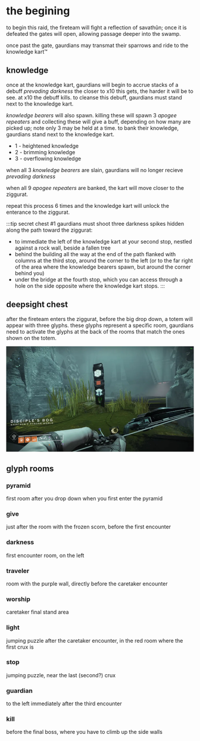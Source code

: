 # the begining

to begin this raid, the fireteam will fight a reflection of savathûn; once it is defeated the gates will open, allowing passage deeper into the swamp.

once past the gate, gaurdians may transmat their sparrows and ride to the knowledge kart™ 

## knowledge

once at the knowledge kart, gaurdians will begin to accrue stacks of a debuff *prevading darkness* the closer to x10 this gets, the harder it will be to see. at x10 the debuff kills. to cleanse this debuff, gaurdians must stand next to the knowledge kart.

*knowledge bearers* will also spawn. killing these will spawn 3 *apogee repeaters* and collecting these will give a buff, depending on how many are picked up; note only 3 may be held at a time. to bank their knowledge, gaurdians stand next to the knowledge kart.

- 1 - heightened knowledge
- 2 - brimming knowledge
- 3 - overflowing knowledge

when all 3 *knowledge bearers* are slain, gaurdians will no longer recieve *prevading darkness*

when all 9 *apogee repeaters* are banked, the kart will move closer to the ziggurat.

repeat this process 6 times and the knowledge kart will unlock the enterance to the ziggurat.

:::tip secret chest #1
gaurdians must shoot three darkness spikes hidden along the path toward the ziggurat: 
- to immediate the left of the knowledge kart at your second stop, nestled against a rock wall, beside a fallen tree 
- behind the building all the way at the end of the path flanked with columns at the third stop, around the corner to the left (or to the far right of the area where the knowledge bearers spawn, but around the corner behind you)
- under the bridge at the fourth stop, which you can access through a hole on the side opposite where the knowledge kart stops.
:::

## deepsight chest

after the fireteam enters the ziggurat, before the big drop down, a totem will appear with three glyphs. these glyphs represent a specific room, gaurdians need to activate the glyphs at the back of the rooms that match the ones shown on the totem.

![totem](img/VotD-deepsight-totem.png)

## glyph rooms

### pyramid

first room after you drop down when you first enter the pyramid

### give

just after the room with the frozen scorn, before the first encounter

### darkness

first encounter room, on the left

### traveler

room with the purple wall, directly before the caretaker encounter

### worship

caretaker final stand area

### light

jumping puzzle after the caretaker encounter, in the red room where the first crux is

### stop

jumping puzzle, near the last (second?) crux

### guardian

to the left immediately after the third encounter

### kill

before the final boss, where you have to climb up the side walls